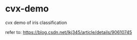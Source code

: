 # cvx-demo
cvx demo of iris classification

refer to: https://blog.csdn.net/lkj345/article/details/90610745
